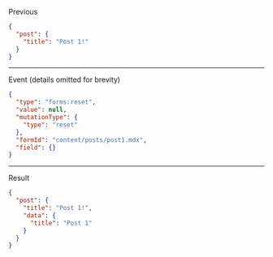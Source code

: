 Previous
```json
{
  "post": {
    "title": "Post 1!"
  }
}
```
---

Event (details omitted for brevity)
```json
{
  "type": "forms:reset",
  "value": null,
  "mutationType": {
    "type": "reset"
  },
  "formId": "content/posts/post1.mdx",
  "field": {}
}
```
---

Result
```json
{
  "post": {
    "title": "Post 1!",
    "data": {
      "title": "Post 1"
    }
  }
}
```